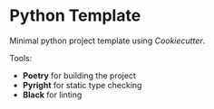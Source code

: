 # Python Template

Minimal python project template using *Cookiecutter*.

Tools:
- **Poetry** for building the project
- **Pyright** for static type checking
- **Black** for linting
